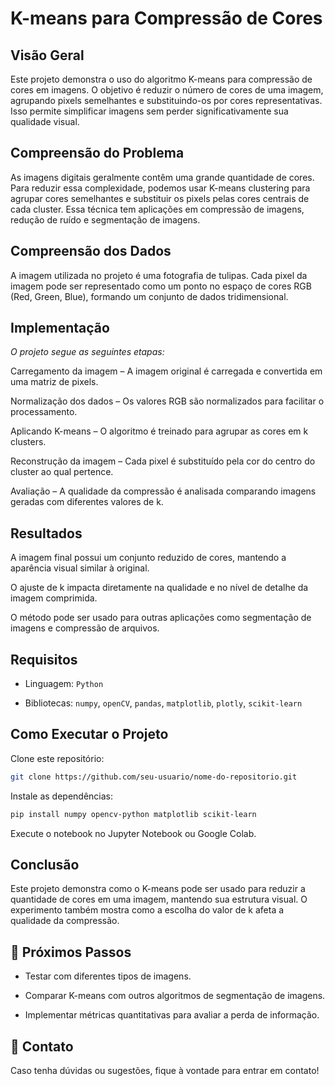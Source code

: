 # K-means para Compressão de Cores

## Visão Geral

Este projeto demonstra o uso do algoritmo K-means para compressão de cores em imagens. 
O objetivo é reduzir o número de cores de uma imagem, agrupando pixels semelhantes e substituindo-os por cores representativas.
Isso permite simplificar imagens sem perder significativamente sua qualidade visual.

## Compreensão do Problema

As imagens digitais geralmente contêm uma grande quantidade de cores. Para reduzir essa complexidade, podemos usar K-means clustering para agrupar cores semelhantes e substituir os pixels pelas cores centrais de cada cluster. Essa técnica tem aplicações em compressão de imagens, redução de ruído e segmentação de imagens.

## Compreensão dos Dados

A imagem utilizada no projeto é uma fotografia de tulipas. Cada pixel da imagem pode ser representado como um ponto no espaço de cores RGB (Red, Green, Blue), formando um conjunto de dados tridimensional.

## Implementação

*O projeto segue as seguintes etapas:*

Carregamento da imagem – A imagem original é carregada e convertida em uma matriz de pixels.

Normalização dos dados – Os valores RGB são normalizados para facilitar o processamento.

Aplicando K-means – O algoritmo é treinado para agrupar as cores em k clusters.

Reconstrução da imagem – Cada pixel é substituído pela cor do centro do cluster ao qual pertence.

Avaliação – A qualidade da compressão é analisada comparando imagens geradas com diferentes valores de k.

## Resultados

A imagem final possui um conjunto reduzido de cores, mantendo a aparência visual similar à original.

O ajuste de k impacta diretamente na qualidade e no nível de detalhe da imagem comprimida.

O método pode ser usado para outras aplicações como segmentação de imagens e compressão de arquivos.

## Requisitos

- Linguagem: `Python`

- Bibliotecas: `numpy`, `openCV`, `pandas`, `matplotlib`, `plotly`, `scikit-learn`

## Como Executar o Projeto

Clone este repositório:
```bash
git clone https://github.com/seu-usuario/nome-do-repositorio.git
```
Instale as dependências:
```bash
pip install numpy opencv-python matplotlib scikit-learn
```
Execute o notebook no Jupyter Notebook ou Google Colab.

## Conclusão

Este projeto demonstra como o K-means pode ser usado para reduzir a quantidade de cores em uma imagem, mantendo sua estrutura visual. O experimento também mostra como a escolha do valor de k afeta a qualidade da compressão.

## 📌 Próximos Passos

- Testar com diferentes tipos de imagens.

- Comparar K-means com outros algoritmos de segmentação de imagens.

- Implementar métricas quantitativas para avaliar a perda de informação.

## 📩 Contato

Caso tenha dúvidas ou sugestões, fique à vontade para entrar em contato!


